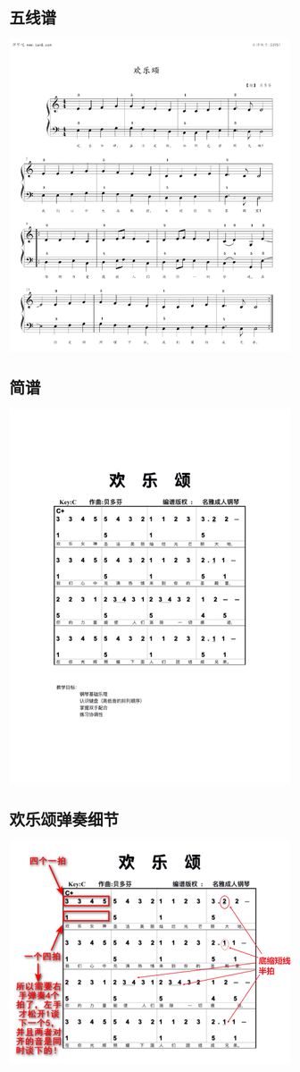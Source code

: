 # 五线谱

![img.png](欢乐颂五线谱简谱不全.png)

# 简谱
![img.png](欢乐颂简谱.png)

# 欢乐颂弹奏细节
![img.png](欢乐颂全部细节(延长音、缩短音).png)

